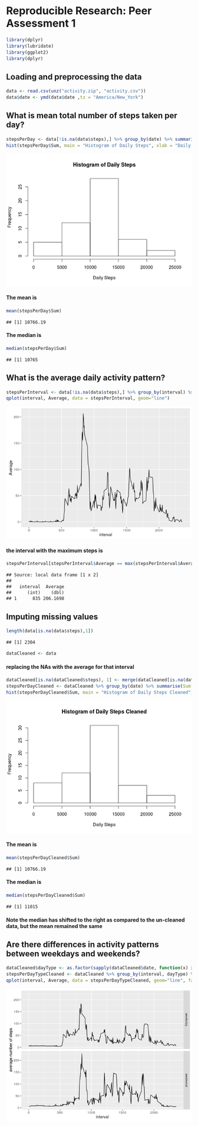 # Reproducible Research: Peer Assessment 1

```r
library(dplyr)
library(lubridate)
library(ggplot2)
library(dplyr)
```
## Loading and preprocessing the data

```r
data <- read.csv(unz("activity.zip", "activity.csv"))
data$date <- ymd(data$date ,tz = "America/New_York") 
```
## What is mean total number of steps taken per day?

```r
stepsPerDay <- data[!is.na(data$steps),] %>% group_by(date) %>% summarise(Sum = sum(steps))
hist(stepsPerDay$Sum, main = "Histogram of Daily Steps", xlab = "Daily Steps")
```

![](PA1_template_files/figure-html/unnamed-chunk-3-1.png)

#### The mean is


```r
mean(stepsPerDay$Sum)
```

```
## [1] 10766.19
```
#### The median is 

```r
median(stepsPerDay$Sum)
```

```
## [1] 10765
```

## What is the average daily activity pattern?

```r
stepsPerInterval <- data[!is.na(data$steps),] %>% group_by(interval) %>% summarise(Average = mean(steps))
qplot(interval, Average, data = stepsPerInterval, geom="line") 
```

![](PA1_template_files/figure-html/unnamed-chunk-6-1.png)

#### the interval with the maximum steps is 

```r
stepsPerInterval[stepsPerInterval$Average == max(stepsPerInterval$Average), ]
```

```
## Source: local data frame [1 x 2]
## 
##   interval  Average
##      (int)    (dbl)
## 1      835 206.1698
```
## Imputing missing values

```r
length(data[is.na(data$steps),1])
```

```
## [1] 2304
```

```r
dataCleaned <- data
```

#### replacing the NAs with the average for that interval

```r
dataCleaned[is.na(dataCleaned$steps), 1] <- merge(dataCleaned[is.na(dataCleaned$steps), ], stepsPerInterval, by = "interval")$Average
stepsPerDayCleaned <- dataCleaned %>% group_by(date) %>% summarise(Sum = sum(steps))
hist(stepsPerDayCleaned$Sum, main = "Histogram of Daily Steps Cleaned", xlab = "Daily Steps")
```

![](PA1_template_files/figure-html/unnamed-chunk-9-1.png)

#### The mean is


```r
mean(stepsPerDayCleaned$Sum)
```

```
## [1] 10766.19
```

#### The median is 

```r
median(stepsPerDayCleaned$Sum)
```

```
## [1] 11015
```

#### Note the median has shifted to the right as compared to the un-cleaned data, but the mean remained the same

## Are there differences in activity patterns between weekdays and weekends?

```r
dataCleaned$dayType <- as.factor(sapply(dataCleaned$date, function(x) if(wday(x) %in% 1:5) {"weekday"} else {"weekend"}))
stepsPerDayTypeCleaned <- dataCleaned %>% group_by(interval, dayType) %>% summarise(Average = mean(steps))
qplot(interval, Average, data = stepsPerDayTypeCleaned, geom="line", facets = dayType~., ylab = "average number of steps")
```

![](PA1_template_files/figure-html/unnamed-chunk-12-1.png)
